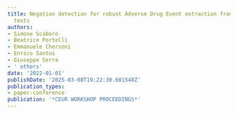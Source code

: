 ```yaml
---
title: Negation detection for robust Adverse Drug Event extraction from social media
  texts
authors:
- Simone Scaboro
- Beatrice Portelli
- Emmanuele Chersoni
- Enrico Santus
- Giuseppe Serra
- ' others'
date: '2022-01-01'
publishDate: '2025-03-08T19:22:30.601548Z'
publication_types:
- paper-conference
publication: '*CEUR WORKSHOP PROCEEDINGS*'
---
```

